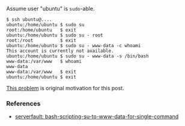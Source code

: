 <!--
{
  "title": "`sudo` and `su` for www-data",
  "date": "2016-04-29T00:29:57.000Z",
  "category": "",
  "tags": [
    "linux",
    "ops"
  ],
  "draft": false
}
-->

Assume user "ubuntu" is `sudo`-able.

```prettyprint
$ ssh ubuntu@....
ubuntu:/home/ubuntu $ sudo su
root:/home/ubuntu   $ exit
ubuntu:/home/ubuntu $ sudo su - root
root:/root          $ exit
ubuntu:/home/ubuntu $ sudo su - www-data -c whoami
This account is currently not available.
ubuntu:/home/ubuntu $ sudo su - www-data -s /bin/bash
www-data:/var/www   $ whoami
www-data
www-data:/var/www   $ exit
ubuntu:/home/ubuntu $ exit
```

[This problem](http://wp.hiogawa.net/2016/04/29/wordpress-revisr-setup/) is original motivation for this post.

### References

- [serverfault: bash-scripting-su-to-www-data-for-single-command](http://serverfault.com/questions/388016/bash-scripting-su-to-www-data-for-single-command#comment952918_388018)